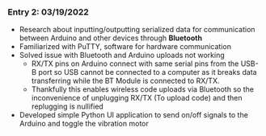 ### Entry 2: 03/19/2022

- Research about inputting/outputting serialized data for communication between Arduino and other devices through **Bluetooth**
- Familiarized with PuTTY, software for hardware communication
- Solved issue with Bluetooth and Arduino uploads not working
  - RX/TX pins on Arduino connect with same serial pins from the USB-B port so USB cannot be connected to a computer as it breaks data transferring while the BT Module is connected to RX/TX.
  - Thankfully this enables wireless code uploads via Bluetooth so the inconvenience of unplugging RX/TX (To upload code) and then replugging is nullified
- Developed simple Python UI application to send on/off signals to the Arduino and toggle the vibration motor

